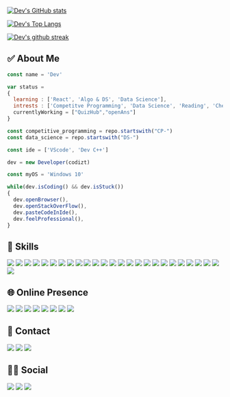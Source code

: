 
[![Dev's GitHub stats](https://github-readme-stats.vercel.app/api?username=codizt&theme=radical&show_icons=true)](https://github.com/codizt)

[![Dev's Top Langs](https://github-readme-stats.vercel.app/api/top-langs/?username=codizt&theme=radical&layout=compact)](https://github.com/codizt)

[![Dev's github streak](https://github-readme-streak-stats.herokuapp.com/?user=codizt&theme=radical)](https://github.com/codizt)

## ✅ About Me
```js
const name = 'Dev'

var status = 
{ 
  learning : ['React', 'Algo & DS', 'Data Science'],
  intrests : ['Competitve Programming', 'Data Science', 'Reading', 'Chess',  'Netflix and Chill'],
  currentlyWorking = ["QuizHub","openAns"]
}

const competitive_programming = repo.startswith("CP-")
const data_science = repo.startswith("DS-")

const ide = ['VScode', 'Dev C++']

dev = new Developer(codizt)

const myOS = 'Windows 10'

while(dev.isCoding() && dev.isStuck())  
{
  dev.openBrowser(),
  dev.openStackOverFlow(),
  dev.pasteCodeInIde(),
  dev.feelProfessional(),
}
```

## 🚀 Skills
![](https://img.shields.io/badge/Python-3776AB?style=for-the-badge&logo=python&logoColor=white)  ![](https://img.shields.io/badge/HTML-239120?style=for-the-badge&logo=html5&logoColor=white) ![](https://img.shields.io/badge/CSS-239120?&style=for-the-badge&logo=css3&logoColor=white) ![](https://img.shields.io/badge/JavaScript-F7DF1E?style=for-the-badge&logo=javascript&logoColor=black) ![](https://img.shields.io/badge/C-00599C?style=for-the-badge&logo=c&logoColor=white)  	![](https://img.shields.io/badge/C%2B%2B-00599C?style=for-the-badge&logo=c%2B%2B&logoColor=white) ![](https://img.shields.io/badge/R-276DC3?style=for-the-badge&logo=r&logoColor=white) ![](https://img.shields.io/badge/Markdown-000000?style=for-the-badge&logo=markdown&logoColor=white)	![](https://img.shields.io/badge/Shell_Script-121011?style=for-the-badge&logo=gnu-bash&logoColor=white) ![](https://img.shields.io/badge/Express.js-404D59?style=for-the-badge)	![](https://img.shields.io/badge/Gatsby-663399?style=for-the-badge&logo=gatsby&logoColor=white) ![](https://img.shields.io/badge/React-20232A?style=for-the-badge&logo=react&logoColor=61DAFB)  	![](https://img.shields.io/badge/React_Native-20232A?style=for-the-badge&logo=react&logoColor=61DAFB) ![](https://img.shields.io/badge/Bootstrap-563D7C?style=for-the-badge&logo=bootstrap&logoColor=white) ![](https://img.shields.io/badge/styled--components-DB7093?style=for-the-badge&logo=styled-components&logoColor=white) ![](https://img.shields.io/badge/Material--UI-0081CB?style=for-the-badge&logo=material-ui&logoColor=white) ![](https://img.shields.io/badge/Redux-593D88?style=for-the-badge&logo=redux&logoColor=white)	![](https://img.shields.io/badge/React_Router-CA4245?style=for-the-badge&logo=react-router&logoColor=white) ![](https://img.shields.io/badge/Django-092E20?style=for-the-badge&logo=django&logoColor=white)	![](https://img.shields.io/badge/MySQL-00000F?style=for-the-badge&logo=mysql&logoColor=white) ![](https://img.shields.io/badge/PostgreSQL-316192?style=for-the-badge&logo=postgresql&logoColor=white)	![](https://img.shields.io/badge/Netlify-00C7B7?style=for-the-badge&logo=netlify&logoColor=white)	![](https://img.shields.io/badge/Heroku-430098?style=for-the-badge&logo=heroku&logoColor=white) ![](https://img.shields.io/badge/Next.js-1D1F21?style=for-the-badge&logo=next.js&logoColor=white) ![](https://img.shields.io/badge/Gatsby-663399?style=for-the-badge&logo=gatsby&logoColor=white) ![](https://img.shields.io/badge/Vercel-000000?style=for-the-badge&logo=vercel&logoColor=white)

## 🌐 Online Presence
[![](https://img.shields.io/badge/Codeforces-4D7DBB?style=for-the-badge&logo=codeforces&logoColor=white)](https://codeforces.com/profile/codizt) [![](https://img.shields.io/badge/CodeChef-664337?style=for-the-badge&logo=codechef&logoColor=white)](https://www.codechef.com/users/codizt)
[![](https://img.shields.io/badge/-Hackerrank-2EC866?style=for-the-badge&logo=HackerRank&logoColor=white)](https://www.hackerrank.com/thecodizt)
[![](https://img.shields.io/badge/Kaggle-20BEFF?style=for-the-badge&logo=Kaggle&logoColor=white)](https://www.kaggle.com/codizt)
[![](https://img.shields.io/badge/freeCodeCamp-0A0A21?style=for-the-badge&logo=freecodecamp&logoColor=white)](https://www.freecodecamp.org/codizt)
[![](https://img.shields.io/badge/Codepen-000000?style=for-the-badge&logo=codepen&logoColor=white)](https://codepen.io/codizt)
[![](https://img.shields.io/badge/topcoder-ED8700?style=for-the-badge&logo=topcoder&logoColor=white)](https://www.topcoder.com/members/codizt)
[![](https://img.shields.io/badge/Codewars-AB341D?style=for-the-badge&logo=codewars&logoColor=white)](https://www.codewars.com/users/codizt)

## 📱 Contact
[![](https://img.shields.io/badge/WhatsApp-25D366?style=for-the-badge&logo=whatsapp&logoColor=white)](https://wa.link/8c9v5k)
[![](https://img.shields.io/badge/Gmail-D14836?style=for-the-badge&logo=gmail&logoColor=white)](thecodizt@gmail.com)
[![](https://img.shields.io/badge/LinkedIn-0077B5?style=for-the-badge&logo=linkedin&logoColor=white)](https://www.linkedin.com/in/dev-the-codizt/)

## 🙋‍♂️ Social
[![](https://img.shields.io/badge/Instagram-E4405F?style=for-the-badge&logo=instagram&logoColor=white)](https://www.instagram.com/codizt/)
[![](https://img.shields.io/badge/Twitter-1DA1F2?style=for-the-badge&logo=twitter&logoColor=white)](https://twitter.com/codizt1)
[![](https://img.shields.io/badge/Stack_Overflow-FE7A16?style=for-the-badge&logo=stack-overflow&logoColor=white)](https://stackoverflow.com/users/15908972/codizt)
<!---
codizt/codizt is a ✨ special ✨ repository because its `README.md` (this file) appears on your GitHub profile.
You can click the Preview link to take a look at your changes.
--->
